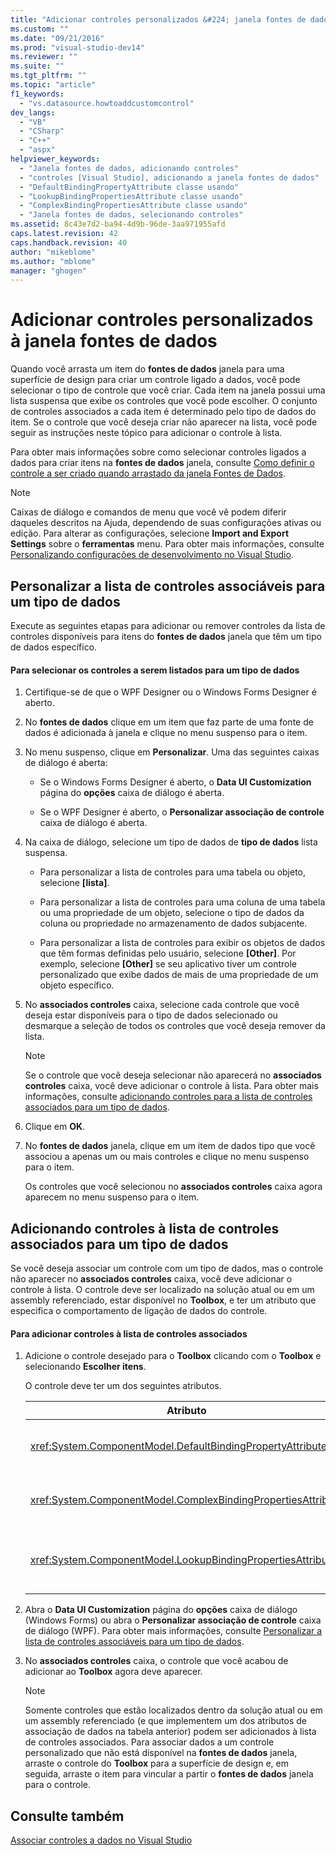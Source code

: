 ```yaml
---
title: "Adicionar controles personalizados &#224; janela fontes de dados | Microsoft Docs"
ms.custom: ""
ms.date: "09/21/2016"
ms.prod: "visual-studio-dev14"
ms.reviewer: ""
ms.suite: ""
ms.tgt_pltfrm: ""
ms.topic: "article"
f1_keywords: 
  - "vs.datasource.howtoaddcustomcontrol"
dev_langs: 
  - "VB"
  - "CSharp"
  - "C++"
  - "aspx"
helpviewer_keywords: 
  - "Janela fontes de dados, adicionando controles"
  - "controles [Visual Studio], adicionando a janela fontes de dados"
  - "DefaultBindingPropertyAttribute classe usando"
  - "LookupBindingPropertiesAttribute classe usando"
  - "ComplexBindingPropertiesAttribute classe usando"
  - "Janela fontes de dados, selecionando controles"
ms.assetid: 8c43e7d2-ba94-4d9b-96de-3aa971955afd
caps.latest.revision: 42
caps.handback.revision: 40
author: "mikeblome"
ms.author: "mblome"
manager: "ghogen"
---
```

# Adicionar controles personalizados &#224; janela fontes de dados
Quando você arrasta um item do **fontes de dados** janela para uma superfície de design para criar um controle ligado a dados, você pode selecionar o tipo de controle que você criar. Cada item na janela possui uma lista suspensa que exibe os controles que você pode escolher. O conjunto de controles associados a cada item é determinado pelo tipo de dados do item. Se o controle que você deseja criar não aparecer na lista, você pode seguir as instruções neste tópico para adicionar o controle à lista.  
  
 Para obter mais informações sobre como selecionar controles ligados a dados para criar itens na **fontes de dados** janela, consulte [Como definir o controle a ser criado quando arrastado da janela Fontes de Dados](../data-tools/set-the-control-to-be-created-when-dragging-from-the-data-sources-window.md).  
  
> [!NOTE]
>  Caixas de diálogo e comandos de menu que você vê podem diferir daqueles descritos na Ajuda, dependendo de suas configurações ativas ou edição. Para alterar as configurações, selecione **Import and Export Settings** sobre o **ferramentas** menu. Para obter mais informações, consulte [Personalizando configurações de desenvolvimento no Visual Studio](http://msdn.microsoft.com/pt-br/22c4debb-4e31-47a8-8f19-16f328d7dcd3).  
  
##  <a name="customizinglist"></a> Personalizar a lista de controles associáveis para um tipo de dados  
 Execute as seguintes etapas para adicionar ou remover controles da lista de controles disponíveis para itens do **fontes de dados** janela que têm um tipo de dados específico.  
  
#### Para selecionar os controles a serem listados para um tipo de dados  
  
1.  Certifique\-se de que o WPF Designer ou o Windows Forms Designer é aberto.  
  
2.  No **fontes de dados** clique em um item que faz parte de uma fonte de dados é adicionada à janela e clique no menu suspenso para o item.  
  
3.  No menu suspenso, clique em **Personalizar**. Uma das seguintes caixas de diálogo é aberta:  
  
    -   Se o Windows Forms Designer é aberto, o **Data UI Customization** página do **opções** caixa de diálogo é aberta.  
  
    -   Se o WPF Designer é aberto, o **Personalizar associação de controle** caixa de diálogo é aberta.  
  
4.  Na caixa de diálogo, selecione um tipo de dados de **tipo de dados** lista suspensa.  
  
    -   Para personalizar a lista de controles para uma tabela ou objeto, selecione **\[lista\]**.  
  
    -   Para personalizar a lista de controles para uma coluna de uma tabela ou uma propriedade de um objeto, selecione o tipo de dados da coluna ou propriedade no armazenamento de dados subjacente.  
  
    -   Para personalizar a lista de controles para exibir os objetos de dados que têm formas definidas pelo usuário, selecione **\[Other\]**. Por exemplo, selecione **\[Other\]** se seu aplicativo tiver um controle personalizado que exibe dados de mais de uma propriedade de um objeto específico.  
  
5.  No **associados controles** caixa, selecione cada controle que você deseja estar disponíveis para o tipo de dados selecionado ou desmarque a seleção de todos os controles que você deseja remover da lista.  
  
    > [!NOTE]
    >  Se o controle que você deseja selecionar não aparecerá no **associados controles** caixa, você deve adicionar o controle à lista. Para obter mais informações, consulte [adicionando controles para a lista de controles associados para um tipo de dados](#addingcontrols).  
  
6.  Clique em **OK**.  
  
7.  No **fontes de dados** janela, clique em um item de dados tipo que você associou a apenas um ou mais controles e clique no menu suspenso para o item.  
  
     Os controles que você selecionou no **associados controles** caixa agora aparecem no menu suspenso para o item.  
  
##  <a name="addingcontrols"></a> Adicionando controles à lista de controles associados para um tipo de dados  
 Se você deseja associar um controle com um tipo de dados, mas o controle não aparecer no **associados controles** caixa, você deve adicionar o controle à lista. O controle deve ser localizado na solução atual ou em um assembly referenciado, estar disponível no **Toolbox**, e ter um atributo que especifica o comportamento de ligação de dados do controle.  
  
#### Para adicionar controles à lista de controles associados  
  
1.  Adicione o controle desejado para o **Toolbox** clicando com o **Toolbox** e selecionando **Escolher itens**.  
  
     O controle deve ter um dos seguintes atributos.  
  
    |Atributo|Descrição|  
    |--------------|---------------|  
    |<xref:System.ComponentModel.DefaultBindingPropertyAttribute>|Implemente esse atributo em controles simples que exibem uma única coluna \(ou propriedade\) de dados, como um <xref:System.Windows.Forms.TextBox>.|  
    |<xref:System.ComponentModel.ComplexBindingPropertiesAttribute>|Implemente este atributo em controles que exibem listas \(ou tabelas\) de dados, como um <xref:System.Windows.Forms.DataGridView>.|  
    |<xref:System.ComponentModel.LookupBindingPropertiesAttribute>|Implemente este atributo em controles que exibem listas \(ou tabelas\) de dados, mas também precisa apresentar uma única coluna ou propriedade, como um <xref:System.Windows.Forms.ComboBox>.|  
  
2.  Abra o **Data UI Customization** página do **opções** caixa de diálogo \(Windows Forms\) ou abra o **Personalizar associação de controle** caixa de diálogo \(WPF\). Para obter mais informações, consulte [Personalizar a lista de controles associáveis para um tipo de dados](#customizinglist).  
  
3.  No **associados controles** caixa, o controle que você acabou de adicionar ao **Toolbox** agora deve aparecer.  
  
    > [!NOTE]
    >  Somente controles que estão localizados dentro da solução atual ou em um assembly referenciado \(e que implementem um dos atributos de associação de dados na tabela anterior\) podem ser adicionados à lista de controles associados. Para associar dados a um controle personalizado que não está disponível na **fontes de dados** janela, arraste o controle do **Toolbox** para a superfície de design e, em seguida, arraste o item para vincular a partir o **fontes de dados** janela para o controle.  
  
## Consulte também  
 [Associar controles a dados no Visual Studio](../data-tools/bind-controls-to-data-in-visual-studio.md)